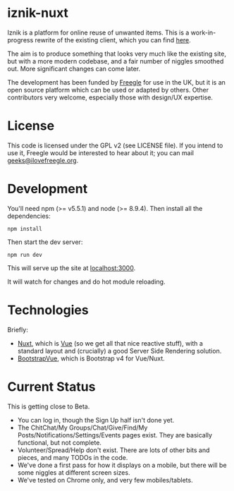 # iznik-nuxt

Iznik is a platform for online reuse of unwanted items.  This is a work-in-progress rewrite of
the existing client, which you can find [here](https://github.com/Freegle/iznik-client).  

The aim is to produce 
something that looks very much like the existing site, but with a more modern codebase, and a fair number of
niggles smoothed out.  More significant changes can come later.  

The development has been funded by [Freegle](https://www.ilovefreegle.org) for use in the UK, 
but it is an open source platform which can be used or adapted by others.  Other contributors very welcome,
especially those with design/UX expertise.

License
=======

This code is licensed under the GPL v2 (see LICENSE file).  If you intend to use it, Freegle would be interested to
hear about it; you can mail <geeks@ilovefreegle.org>.

# Development

You'll need npm (>= v5.5.1) and node (>= 8.9.4).  Then install all the dependencies:
```
npm install
```

Then start the dev server:
```
npm run dev
```

This will serve up the site at [localhost:3000](http://localhost:3000).

It will watch for changes and do hot module reloading.

# Technologies

Briefly:
* [Nuxt](https://nuxtjs.org), which is [Vue](https://vuejs.org/) (so we get all 
that nice reactive stuff), with a standard layout and (crucially) a good Server Side 
Rendering solution.
* [BootstrapVue](https://bootstrap-vue.js.org/), which is Bootstrap v4 for Vue/Nuxt. 

# Current Status

This is getting close to Beta.
* You can log in, though the Sign Up half isn't done yet.
* The ChitChat/My Groups/Chat/Give/Find/My Posts/Notifications/Settings/Events pages exist.  They are basically functional, but not complete.
* Volunteer/Spread/Help don't exist.  There are lots of other bits and pieces, and many TODOs in the code.
* We've done a first pass for how it displays on a mobile, but there will be some niggles at different screen sizes.
* We've tested on Chrome only, and very few mobiles/tablets.

